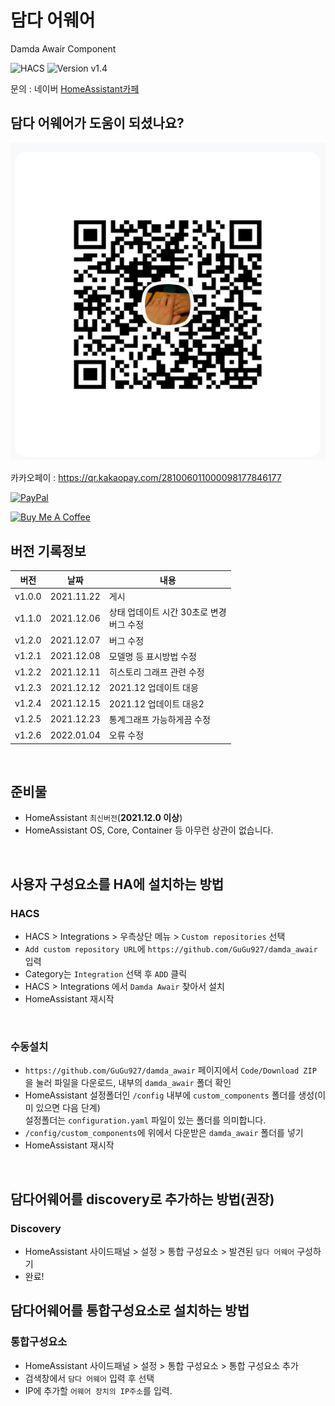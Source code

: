 # 담다 어웨어

Damda Awair Component

![HACS][hacs-shield]
![Version v1.4][version-shield]

문의 : 네이버 [HomeAssistant카페](https://cafe.naver.com/koreassistant)

## 담다 어웨어가 도움이 되셨나요?

<a href="https://qr.kakaopay.com/281006011000098177846177" target="_blank"><img src="https://github.com/GuGu927/damda_pad/blob/main/images/kakao.png" alt="KaKao"></a>

카카오페이 : https://qr.kakaopay.com/281006011000098177846177

<a href="https://paypal.me/rangee927" target="_blank"><img src="https://www.paypalobjects.com/webstatic/en_US/i/buttons/PP_logo_h_150x38.png" alt="PayPal"></a>

<a href="https://www.buymeacoffee.com/rangee" target="_blank"><img src="https://www.buymeacoffee.com/assets/img/custom_images/white_img.png" alt="Buy Me A Coffee"></a>

## 버전 기록정보

| 버전   | 날짜       | 내용                                        |
| ------ | ---------- | ------------------------------------------- |
| v1.0.0 | 2021.11.22 | 게시                                        |
| v1.1.0 | 2021.12.06 | 상태 업데이트 시간 30초로 변경<br>버그 수정 |
| v1.2.0 | 2021.12.07 | 버그 수정                                   |
| v1.2.1 | 2021.12.08 | 모델명 등 표시방법 수정                     |
| v1.2.2 | 2021.12.11 | 히스토리 그래프 관련 수정                   |
| v1.2.3 | 2021.12.12 | 2021.12 업데이트 대응                       |
| v1.2.4 | 2021.12.15 | 2021.12 업데이트 대응2                      |
| v1.2.5 | 2021.12.23 | 통계그래프 가능하게끔 수정                  |
| v1.2.6 | 2022.01.04 | 오류 수정                                   |

<br/>

## 준비물

- HomeAssistant `최신버전`(**2021.12.0 이상**)
- HomeAssistant OS, Core, Container 등 아무런 상관이 없습니다.

<br/>

## 사용자 구성요소를 HA에 설치하는 방법

### HACS

- HACS > Integrations > 우측상단 메뉴 > `Custom repositories` 선택
- `Add custom repository URL`에 `https://github.com/GuGu927/damda_awair` 입력
- Category는 `Integration` 선택 후 `ADD` 클릭
- HACS > Integrations 에서 `Damda Awair` 찾아서 설치
- HomeAssistant 재시작

<br/>

### 수동설치

- `https://github.com/GuGu927/damda_awair` 페이지에서 `Code/Download ZIP` 을 눌러 파일을 다운로드, 내부의 `damda_awair` 폴더 확인
- HomeAssistant 설정폴더인 `/config` 내부에 `custom_components` 폴더를 생성(이미 있으면 다음 단계)<br/>설정폴더는 `configuration.yaml` 파일이 있는 폴더를 의미합니다.<br>
- `/config/custom_components`에 위에서 다운받은 `damda_awair` 폴더를 넣기<br>
- HomeAssistant 재시작

<br/>

## 담다어웨어를 discovery로 추가하는 방법(**권장**)

### Discovery

- HomeAssistant 사이드패널 > 설정 > 통합 구성요소 > 발견된 `담다 어웨어` 구성하기<br>
- 완료!

## 담다어웨어를 통합구성요소로 설치하는 방법

### 통합구성요소

- HomeAssistant 사이드패널 > 설정 > 통합 구성요소 > 통합 구성요소 추가<br>
- 검색창에서 `담다 어웨어` 입력 후 선택<br>
- IP에 추가할 `어웨어 장치의 IP주소`를 입력.

[version-shield]: https://img.shields.io/badge/version-v1.2.6-orange.svg
[hacs-shield]: https://img.shields.io/badge/HACS-Custom-red.svg
